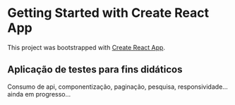 # Getting Started with Create React App

This project was bootstrapped with [Create React App](https://github.com/facebook/create-react-app).

## Aplicação de testes para fins didáticos

Consumo de api, componentização, paginação, pesquisa, responsividade...
ainda em progresso...
